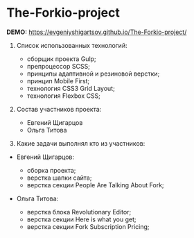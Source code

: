 # The-Forkio-project

**DEMO:** https://evgeniyshigartsov.github.io/The-Forkio-project/

1. Список использованных технологий:

    - сборщик проекта Gulp;
    - препроцессор SCSS;
    - принципы адаптивной и резиновой верстки;
    - принцип Mobile First;
    - технология CSS3 Grid Layout;
    - технология Flexbox CSS;

2. Состав участников проекта:

    - Евгений Щигарцов
    - Ольга Титова

3. Какие задачи выполнял кто из участников:

+  Евгений Щигарцов:

    - сборка проекта;
    - верстка шапки сайта;
    - верстка секции People Are Talking About Fork;

+  Ольга Титова:

    - верстка блока Revolutionary Editor;
    - верстка секции Here is what you get;
    - верстка секции Fork Subscription Pricing;